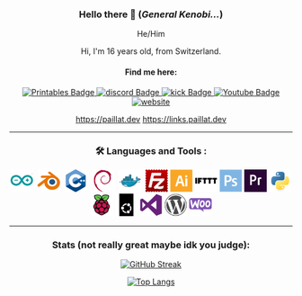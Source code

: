 <div id="header" align="center">
  
  ### Hello there 👋 (*General Kenobi...*)  
He/Him

Hi, I'm 16 years old, from Switzerland.
  #### Find me here:
<div id="badges">
  <a href="https://electronique.cc/printables">
    <img src="https://img.shields.io/badge/Printables-orange?style=for-the-badge&logo=printables&logoColor=white" alt="Printables Badge"/>
  </a>
  <a href="https://discord.com/users/707196665668436019">
    <img src="https://img.shields.io/badge/Discord-blue?style=for-the-badge&logo=discord&logoColor=white" alt="discord Badge"/>
  </a>
  <a href="https://kick.com/paillat">
    <img src="https://img.shields.io/badge/kick-green?style=for-the-badge&logo=kick&logoColor=white" alt="kick Badge"/>
  </a>
  <a href="https://www.youtube.com/@paillat">
    <img src="https://img.shields.io/badge/YouTube-res?style=for-the-badge&logo=youtube&logoColor=white" alt="Youtube Badge"/>
  </a>
  <a href="https://nicebots.xyz">
    <img src="https://img.shields.io/badge/nicebots.xyz-blue?style=for-the-badge" alt="website"/>
  </a>
  </div>
  
  https://paillat.dev
  https://links.paillat.dev
  
---
  
### :hammer_and_wrench: Languages and Tools :

</div>
<div align="center">
  <img src="https://github.com/devicons/devicon/blob/master/icons/arduino/arduino-original.svg" title="Arduino"  alt="Arduino" width="40" height="40"/>&nbsp;
  <img src="https://github.com/devicons/devicon/blob/master/icons/blender/blender-original.svg" title="Blender" alt="Blender" width="40" height="40"/>&nbsp;
  <img src="https://github.com/devicons/devicon/blob/master/icons/cplusplus/cplusplus-original.svg" title="C++"  alt="C++" width="40" height="40"/>&nbsp;
  <img src="https://github.com/devicons/devicon/blob/master/icons/debian/debian-original.svg" title="Debian" alt="Debian" width="40" height="40"/>&nbsp;
  <img src="https://github.com/devicons/devicon/blob/master/icons/docker/docker-original.svg" title="Docker" alt="Docker" width="40" height="40"/>&nbsp;
  <img src="https://github.com/devicons/devicon/blob/master/icons/filezilla/filezilla-plain.svg" title="Filezilla" **alt="Filezilla" width="40" height="40"/>
  <img src="https://github.com/devicons/devicon/blob/master/icons/illustrator/illustrator-plain.svg" title="Illustrator" **alt="Illustrator" width="40" height="40"/>
  <img src="https://github.com/devicons/devicon/blob/master/icons/ifttt/ifttt-original.svg" title="IFTTT" **alt="IFTTT" width="40" height="40"/>
  <img src="https://github.com/devicons/devicon/blob/master/icons/photoshop/photoshop-plain.svg" title="Photoshop" **alt="Photoshop" width="40" height="40"/>
  <img src="https://github.com/devicons/devicon/blob/master/icons/premierepro/premierepro-plain.svg" title="Premiere pro" **alt="Premiere pro" width="40" height="40"/>
  <img src="https://github.com/devicons/devicon/blob/master/icons/python/python-original.svg" title="Python" **alt="Python" width="40" height="40"/>
  <img src="https://github.com/devicons/devicon/blob/master/icons/raspberrypi/raspberrypi-original.svg" title="Raspberry" **alt="Raspberry" width="40" height="40"/>
  <img src="https://github.com/devicons/devicon/blob/master/icons/ubuntu/ubuntu-plain.svg" title="Ubuntu" **alt="Ubuntu" width="40" height="40"/>
  <img src="https://github.com/devicons/devicon/blob/master/icons/visualstudio/visualstudio-plain.svg" title="Visualstudio" **alt="Visualstudio" width="40" height="40"/>
  <img src="https://github.com/devicons/devicon/blob/master/icons/wordpress/wordpress-plain.svg" title="Wordpress" **alt="Wordpress" width="40" height="40"/>
  <img src="https://github.com/devicons/devicon/blob/master/icons/woocommerce/woocommerce-original.svg" title="Woocommerce" **alt="Woocommerce" width="40" height="40"/>

---

###  Stats (not really great maybe idk you judge):
[![GitHub Streak](http://github-readme-streak-stats.herokuapp.com?user=Paillat-dev&theme=dark&background=000000)](https://git.io/streak-stats)

[![Top Langs](https://github-readme-stats.vercel.app/api/top-langs/?username=Paillat-dev&layout=compact&theme=dark)](https://github.com/anuraghazra/github-readme-stats)

  <!--
ADD FUSION 360 ADD OCTOPRINT ADD WIN11 ADD WIN10 ADD winftp ADD easyeda ADD fritzing ADD 
**Paillat-dev/Paillat-dev** is a ✨ _special_ ✨ repository because its `README.md` (this file) appears on your GitHub profile.

Here are some ideas to get you started:

- 🔭 I’m currently working on ...
- 🌱 I’m currently learning ...
- 👯 I’m looking to collaborate on ...
- 🤔 I’m looking for help with ...
- 💬 Ask me about ...
- 📫 How to reach me: ...
- 😄 Pronouns: ...
- ⚡ Fun fact: ...
-->
